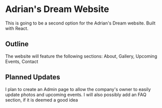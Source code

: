 # Adrian's Dream Website

This is going to be a second option for the Adrian's Dream website. Built with React.

## Outline
The website will feature the following sections: About, Gallery, Upcoming Events, Contact

## Planned Updates
I plan to create an Admin page to allow the company's owner to easily update photos and upcoming events. I will also possibly add an FAQ section, if it is deemed a good idea